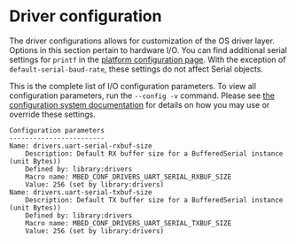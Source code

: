 <h1 id="configuration-drivers">Driver configuration</h1>

The driver configurations allows for customization of the OS driver layer. Options in this section pertain to hardware I/O. You can find additional serial settings for `printf` in the [platform configuration page](../apis/platform-options-and-config.html). With the exception of `default-serial-baud-rate`, these settings do not affect Serial objects.

This is the complete list of I/O configuration parameters. To view all configuration parameters, run the `--config -v` command. Please see [the configuration system documentation](../program-setup/advanced-configuration.html) for details on how you may use or override these settings.


```
Configuration parameters
------------------------
Name: drivers.uart-serial-rxbuf-size
    Description: Default RX buffer size for a BufferedSerial instance (unit Bytes))
    Defined by: library:drivers
    Macro name: MBED_CONF_DRIVERS_UART_SERIAL_RXBUF_SIZE
    Value: 256 (set by library:drivers)
Name: drivers.uart-serial-txbuf-size
    Description: Default TX buffer size for a BufferedSerial instance (unit Bytes))
    Defined by: library:drivers
    Macro name: MBED_CONF_DRIVERS_UART_SERIAL_TXBUF_SIZE
    Value: 256 (set by library:drivers)
```
